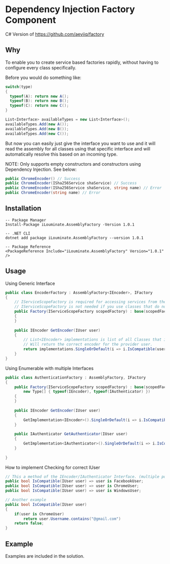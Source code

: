 # Dependency Injection Factory Component

C# Version of https://github.com/aeviiq/factory

## Why
To enable you to create service based factories rapidly, without having to configure every class specifically.

Before you would do something like:
```c#
switch(type)
{
  typeof(A): return new A();
  typeof(B): return new B();
  typeof(C): return new C();
}

List<Interface> availableTypes = new List<Interface>();
availableTypes.Add(new A());
availableTypes.Add(new B());
availableTypes.Add(new C());
```
But now you can easily just give the interface you want to use and it will read the assembly for all classes using that specific interface and will automatically resolve this based on an incoming type.

NOTE: Only supports empty constructors and constructors using Dependency Injection. See below:
```c#
public ChromeEncoder() // Success
public ChromeEncoder(ISha256Service shaService) // Success
public ChromeEncoder(ISha256Service shaService, string name) // Error
public ChromeEncoder(string name) // Error
```

## Installation
```
-- Package Manager
Install-Package iLouminate.AssemblyFactory -Version 1.0.1

-- .NET CLI
dotnet add package iLouminate.AssemblyFactory --version 1.0.1

-- Package Reference
<PackageReference Include="iLouminate.AssemblyFactory" Version="1.0.1" />
```

## Usage
Using Generic Interface
```c#
public class EncoderFactory : AssemblyFactory<IEncoder>, IFactory
{
	// IServiceScopeFactory is required for accessing services from the (Startup.cs) AddScoped<>,AddTransient<>
	// IServiceScopeFactory is not needed if you use classes that do not require dependency injection.
	public Factory(IServiceScopeFactory scopedFactory) : base(scopedFactory)
	{
	}
	
	public IEncoder GetEncoder(IUser user)
	{
		// List<IEncoder> implementations is list of all Classes that implement IEncoder
		// Will return the correct encoder for the provider user.
		return implementations.SingleOrDefault(i => i.IsCompatible(user));
	}
}
```

Using Enumerable with multiple Interfaces
```c#
public class AuthenticationFactory : AssemblyFactory, IFactory
{
	public Factory(IServiceScopeFactory scopedFactory) : base(scopedFactory,
		new Type[] { typeof(IEncoder), typeof(IAuthenticator) })
	{
	}
	
	public IEncoder GetEncoder(IUser user)
	{
		GetImplementation<IEncoder>().SingleOrDefault(i => i.IsCompatible(user));
	}
	
	public IAuthenticator GetAuthenticator(IUser user)
	{
		GetImplementation<IAuthenticator>().SingleOrDefault(i => i.IsCompatible(user));
	}
	
}
```

How to implement Checking for correct IUser
```c#
// This a method of the IEncoder/IAuthenticator Interface. (multiple possibilities/examples)
public bool IsCompatible(IUser user) => user is FacebookUser;
public bool IsCompatible(IUser user) => user is ChromeUser;
public bool IsCompatible(IUser user) => user is WindowsUser;

// Another example
public bool IsCompatible(IUser user)
{
	if(user is ChromeUser)
		return user.Username.contains("@gmail.com")
	return false;
}

```
## Example
Examples are included in the solution.
